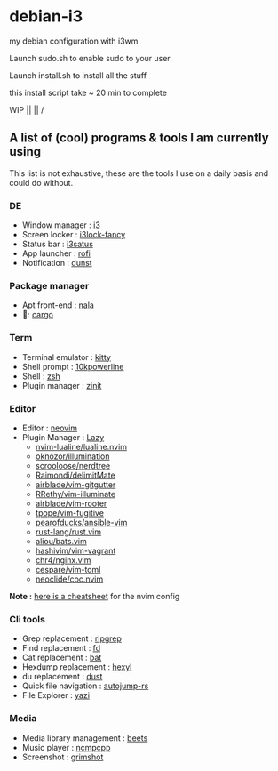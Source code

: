 # debian-i3
my debian configuration with i3wm

Launch sudo.sh to enable sudo to your user

Launch install.sh to install all the stuff

this install script take ~ 20 min to complete

WIP
||
||
\/

## A list of (cool) programs & tools I am currently using   

This list is not exhaustive, these are the tools I use on a daily basis and could do without.

### DE
- Window manager : [i3](https://i3wm.org)
- Screen locker : [i3lock-fancy](https://github.com/meskarune/i3lock-fancy)
- Status bar : [i3satus](https://i3wm.org/docs/i3status.html)
- App launcher : [rofi](https://github.com/davatorium/rofi)
- Notification : [dunst](https://github.com/dunst-project/dunst)

### Package manager
- Apt front-end : [nala](https://gitlab.com/volian/nala)
- 🦀: [cargo](https://doc.rust-lang.org/cargo/)

### Term
- Terminal emulator : [kitty](https://sw.kovidgoyal.net/kitty/)
- Shell prompt : [10kpowerline](https://github.com/romkatv/powerlevel10k)
- Shell : [zsh](https://www.zsh.org/)
- Plugin manager : [zinit](https://github.com/zdharma-continuum/zinit)

### Editor
- Editor : [neovim](https://neovim.io/)
- Plugin Manager : [Lazy](https://github.com/folke/lazy.nvim)
    - [nvim-lualine/lualine.nvim](https://github.com/nvim-lualine/lualine)
    - [oknozor/illumination](https://github.com/oknozor/illumination)
    - [scrooloose/nerdtree](https://github.com/scrooloose/nerdtree)
    - [Raimondi/delimitMate](https://github.com/Raimondi/delimitMate)
    - [airblade/vim-gitgutter](https://github.com/airblade/vim-gitgutter)
    - [RRethy/vim-illuminate](https://github.com/RRethy/vim-illuminate)
    - [airblade/vim-rooter](https://github.com/airblade/vim-rooter)
    - [tpope/vim-fugitive](https://github.com/tpope/vim-fugitive)
    - [pearofducks/ansible-vim](https://github.com/pearofducks/ansible-vim)
    - [rust-lang/rust.vim](https://github.com/rust-lang/rust.vim)
    - [aliou/bats.vim](https://github.com/aliou/bats.vim)
    - [hashivim/vim-vagrant](https://github.com/hashivim/vim-vagrant)
    - [chr4/nginx.vim](https://github.com/chr4/nginx.vim)
    - [cespare/vim-toml](https://github.com/cespare/vim-toml)
    - [neoclide/coc.nvim](https://github.com/neoclide/coc.nvim)

**Note :** [here is a cheatsheet](docs/nvim_cheatsheet.md) for the nvim config 

### Cli tools
- Grep replacement : [ripgrep](https://github.com/BurntSushi/ripgrep)
- Find replacement : [fd](https://github.com/sharkdp/fd)
- Cat replacement : [bat](https://github.com/sharkdp/bat) 
- Hexdump replacement : [hexyl](https://github.com/sharkdp/hexyl) 
- du replacement : [dust](https://github.com/bootandy/dust) 
- Quick file navigation : [autojump-rs](https://github.com/xen0n/autojump-rs)
- File Explorer : [yazi](https://github.com/sxyazi/yazi)

### Media
- Media library management : [beets](http://beets.io/)
- Music player : [ncmpcpp](https://github.com/arybczak/ncmpcpp)
- Screenshot : [grimshot](https://github.com/swaywm/sway/blob/master/contrib/grimshot)


